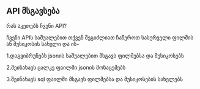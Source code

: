 ## API მსგავსება
რას აკეთებს ჩვენი API?

ჩვენი APIს საშუალებით თქვენ შეგიძლიათ ჩაწეროთ სასურველი ფილმის ან მუსიკოსის სახელი და ის-

1.დაგვიბრუნებს jsonის საშუალებით მსგავს ფილმებსა და მუსიკოსებს

2.შეინახავს ცალკე ფაილში jsonის მონაცემებს

3.შეინახავს sql ფაილში მსგავს ფილმებსა და მუსიკოსების სახელებს


